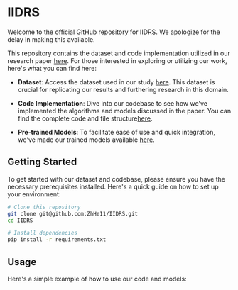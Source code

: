 # IIDRS

Welcome to the official GitHub repository for IIDRS. We apologize for the delay in making this available.

This repository contains the dataset and code implementation utilized in our research paper [here](#https://arxiv.org/pdf/2310.07287.pdf). For those interested in exploring or utilizing our work, here's what you can find here:

- **Dataset**: Access the dataset used in our study [here](#https://drive.google.com/drive/folders/1I1Jy9m8s7cQq99M8cYuCAyryApjPacnW). This dataset is crucial for replicating our results and furthering research in this domain.

- **Code Implementation**: Dive into our codebase to see how we've implemented the algorithms and models discussed in the paper. You can find the complete code and  file structure[here](#https://drive.google.com/drive/folders/1_vi2RwjKn_NAU7vpKhUiPO-HH1I_HEcn).

- **Pre-trained Models**: To facilitate ease of use and quick integration, we've made our trained models available [here](#https://drive.google.com/drive/folders/1ERbvDfGaDIiaUhIFmRDOaSFPzDXMpY_B).


## Getting Started

To get started with our dataset and codebase, please ensure you have the necessary prerequisites installed. Here's a quick guide on how to set up your environment:

```bash
# Clone this repository
git clone git@github.com:ZhHe11/IIDRS.git
cd IIDRS

# Install dependencies
pip install -r requirements.txt

```

## Usage 
Here's a simple example of how to use our code and models:

```

```





